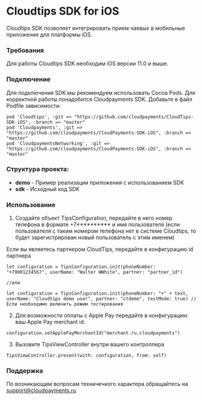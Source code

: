# Cloudtips SDK for iOS 

Cloudtips SDK позволяет интегрировать прием чаевых в мобильные приложение для платформы iOS.

### Требования
Для работы Cloudtips SDK необходим iOS версии 11.0 и выше.

### Подключение
Для подключения SDK мы рекомендуем использовать Cocoa Pods. Для корректной работы понадобится Cloudpayments SDK. Добавьте в файл Podfile зависимости:

```
pod 'Cloudtips', :git => "https://github.com/cloudpayments/CloudTips-SDK-iOS", :branch => "master"
pod 'Cloudpayments', :git => "https://github.com/cloudpayments/CloudPayments-SDK-iOS", :branch => "master"
pod 'CloudpaymentsNetworking', :git => "https://github.com/cloudpayments/CloudPayments-SDK-iOS", :branch => "master"
```

### Структура проекта:

* **demo** - Пример реализации приложения с использованием SDK
* **sdk** - Исходный код SDK

### Использование

1. Создайте объект TipsConfiguration, передайте в него номер телефона в формате +7********** и имя пользователя (если пользователя с таким номером телефона нет в системе Cloudtips, то будет зарегистрирован новый пользователь с этим именем)

Если вы являетесь партнером CloudTips, передайте в конфигурацию id партнера
```
let configuration = TipsConfiguration.init(phoneNumber: "+79001234567", userName: "Walter WWhite", partner: "partner_id")

//или

let configuration = TipsConfiguration.init(phoneNumber: "+" + text, userName: "Cloudtips demo user", partner: "ctdemo", testMode: true) //Если необходимо включить режим тестирования
```

2. Для возможности оплаты с Apple Pay передайте в конфигурацию ваш Apple Pay merchant id.

```
configuration.setApplePayMerchantId("merchant.ru.cloudpayments")
```

3. Вызовите TipsViewController внутри вашего контроллера

```
TipsViewController.present(with: configuration, from: self)
```

### Поддержка

По возникающим вопросам техничечкого характера обращайтесь на support@cloudpayments.ru
